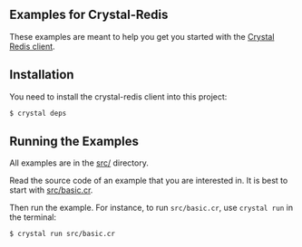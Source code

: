## Examples for Crystal-Redis

These examples are meant to help you get you started with the [Crystal Redis client](https://github.com/stefanwille/crystal-redis).

## Installation

You need to install the crystal-redis client into this project:

```bash
$ crystal deps
```

## Running the Examples

All examples are in the [src/](https://github.com/stefanwille/crystal-redis-examples/tree/master/src) directory.

Read the source code of an example that you are interested in. It is best to start with [src/basic.cr](https://github.com/stefanwille/crystal-redis-examples/blob/master/src/basic.cr).

Then run the example. For instance, to run `src/basic.cr`, use `crystal run` in the terminal:

```bash
$ crystal run src/basic.cr
```
